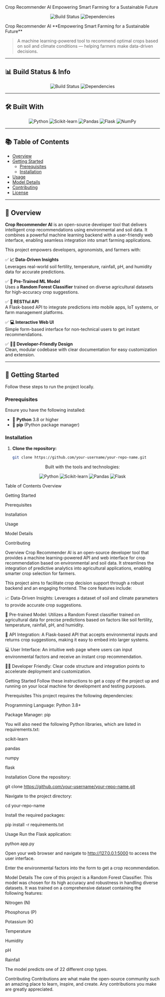 Crop Recommender AI
Empowering Smart Farming for a Sustainable Future
<br>

<p align="center">
<img src="https://img.shields.io/badge/build-passing-brightgreen" alt="Build Status">

<img src="https://img.shields.io/badge/dependencies-up%20to%20date-blue" alt="Dependencies">
</p>
Crop Recommender AI  
**Empowering Smart Farming for a Sustainable Future**  

> A machine learning-powered tool to recommend optimal crops based on soil and climate conditions — helping farmers make data-driven decisions.

---

## 📊 Build Status & Info

<p align="center">
  <img src="https://img.shields.io/badge/build-passing-brightgreen" alt="Build Status">
  
  <img src="https://img.shields.io/badge/dependencies-up%20to%20date-blue" alt="Dependencies">
</p>

---

## 🛠️ Built With

<p align="center">
  <img src="https://img.shields.io/badge/Python-3776AB?style=for-the-badge&logo=python&logoColor=white" alt="Python">
  <img src="https://img.shields.io/badge/scikit--learn-F7931E?style=for-the-badge&logo=scikit-learn&logoColor=white" alt="Scikit-learn">
  <img src="https://img.shields.io/badge/Pandas-150458?style=for-the-badge&logo=pandas&logoColor=white" alt="Pandas">
  <img src="https://img.shields.io/badge/Flask-000000?style=for-the-badge&logo=flask&logoColor=white" alt="Flask">
  <img src="https://img.shields.io/badge/Numpy-777BB4?style=for-the-badge&logo=numpy&logoColor=white" alt="NumPy">
</p>

---

## 📚 Table of Contents

- [Overview](#-overview)
- [Getting Started](#-getting-started)
  - [Prerequisites](#prerequisites)
  - [Installation](#installation)
- [Usage](#-usage)
- [Model Details](#-model-details)
- [Contributing](#🤝-contributing)
- [License](#📜-license)

---

## 🌱 Overview

**Crop Recommender AI** is an open-source developer tool that delivers intelligent crop recommendations using environmental and soil data. It combines a powerful machine learning backend with a user-friendly web interface, enabling seamless integration into smart farming applications.

This project empowers developers, agronomists, and farmers with:

✅ **📈 Data-Driven Insights**  
Leverages real-world soil fertility, temperature, rainfall, pH, and humidity data for accurate predictions.

✅ **🤖 Pre-Trained ML Model**  
Uses a **Random Forest Classifier** trained on diverse agricultural datasets for high-accuracy crop suggestions.

✅ **🔌 RESTful API**  
A Flask-based API to integrate predictions into mobile apps, IoT systems, or farm management platforms.

✅ **💻 Interactive Web UI**  
Simple form-based interface for non-technical users to get instant recommendations.

✅ **👨‍💻 Developer-Friendly Design**  
Clean, modular codebase with clear documentation for easy customization and extension.

---

## 🚀 Getting Started

Follow these steps to run the project locally.

### Prerequisites

Ensure you have the following installed:

- 🐍 **Python** 3.8 or higher
- 🔧 **pip** (Python package manager)

### Installation

1. **Clone the repository:**
   ```bash
   git clone https://github.com/your-username/your-repo-name.git
<p align="center">
Built with the tools and technologies:
</p>

<p align="center">
<img src="https://img.shields.io/badge/Python-3776AB?style=for-the-badge&logo=python&logoColor=white" alt="Python">
<img src="https://img.shields.io/badge/scikit--learn-F7931E?style=for-the-badge&logo=scikit-learn&logoColor=white" alt="Scikit-learn">
<img src="https://img.shields.io/badge/Pandas-150458?style=for-the-badge&logo=pandas&logoColor=white" alt="Pandas">
<img src="https://img.shields.io/badge/Flask-000000?style=for-the-badge&logo=flask&logoColor=white" alt="Flask">
</p>

Table of Contents
Overview

Getting Started

Prerequisites

Installation

Usage

Model Details

Contributing

Overview
Crop Recommender AI is an open-source developer tool that provides a machine learning-powered API and web interface for crop recommendation based on environmental and soil data. It streamlines the integration of predictive analytics into agricultural applications, enabling smarter crop selection for farmers.

This project aims to facilitate crop decision support through a robust backend and an engaging frontend. The core features include:

📈 Data-Driven Insights: Leverages a dataset of soil and climate parameters to provide accurate crop suggestions.

🤖 Pre-trained Model: Utilizes a Random Forest classifier trained on agricultural data for precise predictions based on factors like soil fertility, temperature, rainfall, pH, and humidity.

🔌 API Integration: A Flask-based API that accepts environmental inputs and returns crop suggestions, making it easy to embed into larger systems.

💻 User Interface: An intuitive web page where users can input environmental factors and receive an instant crop recommendation.

👨‍💻 Developer Friendly: Clear code structure and integration points to accelerate deployment and customization.

Getting Started
Follow these instructions to get a copy of the project up and running on your local machine for development and testing purposes.

Prerequisites
This project requires the following dependencies:

Programming Language: Python 3.8+

Package Manager: pip

You will also need the following Python libraries, which are listed in requirements.txt:

scikit-learn

pandas

numpy

flask

Installation
Clone the repository:

git clone https://github.com/your-username/your-repo-name.git

Navigate to the project directory:

cd your-repo-name

Install the required packages:

pip install -r requirements.txt

Usage
Run the Flask application:

python app.py

Open your web browser and navigate to http://127.0.0.1:5000 to access the user interface.

Enter the environmental factors into the form to get a crop recommendation.

Model Details
The core of this project is a Random Forest Classifier. This model was chosen for its high accuracy and robustness in handling diverse datasets. It was trained on a comprehensive dataset containing the following features:

Nitrogen (N)

Phosphorus (P)

Potassium (K)

Temperature

Humidity

pH

Rainfall

The model predicts one of 22 different crop types.

Contributing
Contributions are what make the open-source community such an amazing place to learn, inspire, and create. Any contributions you make are greatly appreciated.


